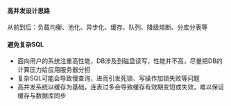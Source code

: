 #### 高并发设计思路

从前到后：负载均衡、池化、异步化、缓存、队列、降级熔断、分库分表等



#### 避免复杂SQL

- 面向用户的系统注重高性能，DB涉及到磁盘读写，性能并不高，尽量把DB的计算压力给应用服务器分担
- 复杂SQL可能会导致慢查询，进而引发死锁、写操作加锁失败等问题
- 高并发系统以缓存为基础，连表过多会导致缓存有效期变短或失效，难以保证缓存与数据库同步

